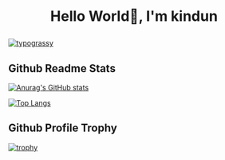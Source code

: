 # <p align="center">Hello World🌟, I'm kindun</p>

[![typograssy](https://typograssy.deno.dev/api?text=Nice%20to%20meet%20you%20&theme=onedark)](https://skillicons.dev)
## Github Readme Stats
[![Anurag's GitHub stats](https://github-readme-stats.vercel.app/api?username=kindun&theme=onedark&show_icons=true)](https://github.com/kindun/github-readme-stats)

[![Top Langs](https://github-readme-stats.vercel.app/api/top-langs/?username=kindun&layout=compact&theme=onedark)](https://github.com/kindun/github-readme-stats)
## Github Profile Trophy
[![trophy](https://github-profile-trophy.vercel.app/?username=kindun&theme=onedark)](https://github.com/kindun/github-profile-trophy)
